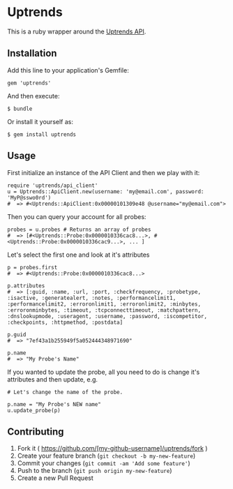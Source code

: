 # Uptrends

This is a ruby wrapper around the [Uptrends API][2].

## Installation

Add this line to your application's Gemfile:

    gem 'uptrends'

And then execute:

    $ bundle

Or install it yourself as:

    $ gem install uptrends

## Usage

First initialize an instance of the API Client and then we play with it:

    require 'uptrends/api_client'
    u = Uptrends::ApiClient.new(username: 'my@email.com', password: 'MyP@sswo0rd')
    #  => #<Uptrends::ApiClient:0x00000101309e48 @username="my@email.com">

Then you can query your account for all probes:

    probes = u.probes # Returns an array of probes
    #  => [#<Uptrends::Probe:0x0000010336cac8...>, #<Uptrends::Probe:0x0000010336cac9...>, ... ]

Let's select the first one and look at it's attributes

    p = probes.first
    #  => #<Uptrends::Probe:0x0000010336cac8...>

    p.attributes
    #  => [:guid, :name, :url, :port, :checkfrequency, :probetype, :isactive, :generatealert, :notes, :performancelimit1, :performancelimit2, :erroronlimit1, :erroronlimit2, :minbytes, :erroronminbytes, :timeout, :tcpconnecttimeout, :matchpattern, :dnslookupmode, :useragent, :username, :password, :iscompetitor, :checkpoints, :httpmethod, :postdata]

    p.guid
    #  => "7ef43a1b255949f5a052444348971690"

    p.name
    #  => "My Probe's Name"

If you wanted to update the probe, all you need to do is change it's attributes and then update, e.g.

    # Let's change the name of the probe.

    p.name = "My Probe's NEW name"
    u.update_probe(p)

## Contributing

1. Fork it ( https://github.com/[my-github-username]/uptrends/fork )
2. Create your feature branch (`git checkout -b my-new-feature`)
3. Commit your changes (`git commit -am 'Add some feature'`)
4. Push to the branch (`git push origin my-new-feature`)
5. Create a new Pull Request


[1]: https://uptrends.com/
[2]: http://www.uptrends.com/en/support/api
